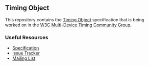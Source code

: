 ## Timing Object

This repository contains the [Timing Object](https://webtiming.github.io/timingobject/) specification that is being worked on in the
[W3C Multi-Device Timing Community Group](https://www.w3.org/community/webtiming/).

### Useful Resources

* [Specification](https://webtiming.github.io/timingobject/)
* [Issue Tracker](https://github.com/webtiming/timingobject/issues)
* [Mailing List](https://lists.w3.org/Archives/Public/public-webtiming/)
